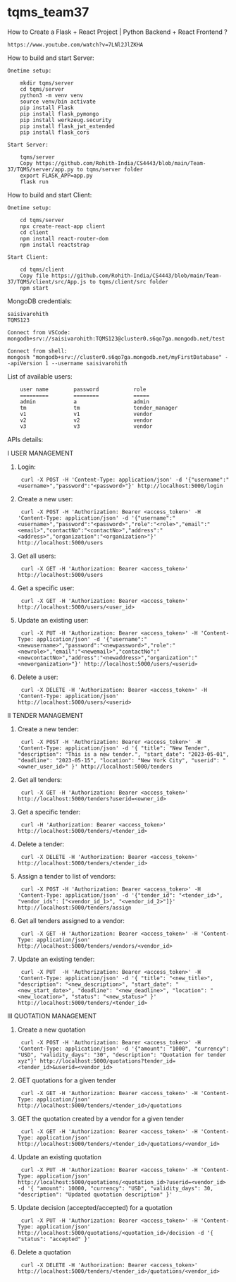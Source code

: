# tqms_team37


How to Create a Flask + React Project | Python Backend + React Frontend ?

    https://www.youtube.com/watch?v=7LNl2JlZKHA


How to build and start Server:

    Onetime setup:
    
        mkdir tqms/server
        cd tqms/server
        python3 -m venv venv
        source venv/bin activate
        pip install Flask
        pip install flask_pymongo
        pip install werkzeug.security
        pip install flask_jwt_extended
        pip install flask_cors

    Start Server:

        tqms/server
        Copy https://github.com/Rohith-India/CS4443/blob/main/Team-37/TQMS/server/app.py to tqms/server folder
        export FLASK_APP=app.py
        flask run

How to build and start Client:

    Onetime setup:

        cd tqms/server
        npx create-react-app client
        cd client
        npm install react-router-dom
        npm install reactstrap

    Start Client:
    
        cd tqms/client
        Copy file https://github.com/Rohith-India/CS4443/blob/main/Team-37/TQMS/client/src/App.js to tqms/client/src folder
        npm start

MongoDB credentials:

    saisivarohith
    TQMS123

    Connect from VSCode:
    mongodb+srv://saisivarohith:TQMS123@cluster0.s6qo7ga.mongodb.net/test

    Connect from shell:
    mongosh "mongodb+srv://cluster0.s6qo7ga.mongodb.net/myFirstDatabase" --apiVersion 1 --username saisivarohith

List of available users:

        user name        password           role
        =========        ========           =====
        admin            a                  admin
        tm               tm                 tender_manager
        v1               v1                 vendor
        v2               v2                 vendor
        v3               v3                 vendor


APIs details:

I USER MANAGEMENT

1. Login:

        curl -X POST -H 'Content-Type: application/json' -d '{"username":"<username>","password":"<password>"}' http://localhost:5000/login

2. Create a new user:

        curl -X POST -H 'Authorization: Bearer <access_token>' -H 'Content-Type: application/json' -d '{"username":"<username>","password":"<password>","role":"<role>","email":"<email>","contactNo":"<contactNo>","address":"<address>","organization":"<organization>"}' http://localhost:5000/users


3. Get all users:

        curl -X GET -H 'Authorization: Bearer <access_token>' http://localhost:5000/users

4. Get a specific user:

        curl -X GET -H 'Authorization: Bearer <access_token>' http://localhost:5000/users/<user_id>

5. Update an existing user:

        curl -X PUT -H 'Authorization: Bearer <access_token>' -H 'Content-Type: application/json' -d '{"username":"<newusername>","password":"<newpassword>","role":"<newrole>","email":"<newemail>","contactNo":"<newcontactNo>","address":"<newaddress>","organization":"<neworganization>"}' http://localhost:5000/users/<userid>

6. Delete a user:

        curl -X DELETE -H 'Authorization: Bearer <access_token>' -H 'Content-Type: application/json' http://localhost:5000/users/<userid>


II TENDER MANAGEMENT

1. Create a new tender:

        curl -X POST -H 'Authorization: Bearer <access_token>' -H 'Content-Type: application/json' -d '{ "title": "New Tender", "description": "This is a new tender.", "start_date": "2023-05-01", "deadline": "2023-05-15", "location": "New York City", "userid": "<owner_user_id>" }' http://localhost:5000/tenders


2. Get all tenders:

        curl -X GET -H 'Authorization: Bearer <access_token>' http://localhost:5000/tenders?userid=<owner_id>

3. Get a specific tender:

        curl -H 'Authorization: Bearer <access_token>' http://localhost:5000/tenders/<tender_id>

4. Delete a tender:

        curl -X DELETE -H 'Authorization: Bearer <access_token>' http://localhost:5000/tenders/<tender_id> 

5. Assign a tender to list of vendors:

        curl -X POST -H 'Authorization: Bearer <access_token>' -H 'Content-Type: application/json' -d '{"tender_id": "<tender_id>", "vendor_ids": ["<vendor_id_1>", "<vendor_id_2>"]}' http://localhost:5000/tenders/assign


6. Get all tenders assigned to a vendor:

        curl -X GET -H 'Authorization: Bearer <access_token>' -H 'Content-Type: application/json' http://localhost:5000/tenders/vendors/<vendor_id>

7. Update an existing tender:

        curl -X PUT  -H 'Authorization: Bearer <access_token>' -H 'Content-Type: application/json' -d '{ "title": "<new_title>", "description": "<new_description>", "start_date": "<new_start_date>", "deadline": "<new_deadline>", "location": "<new_location>", "status": "<new_status>" }' http://localhost:5000/tenders/<tender_id>


III QUOTATION MANAGEMENT


1. Create a new quotation

        curl -X POST -H 'Authorization: Bearer <access_token>' -H 'Content-Type: application/json' -d '{"amount": "1000", "currency": "USD", "validity_days": "30", "description": "Quotation for tender xyz"}' http://localhost:5000/quotations?tender_id=<tender_id>&userid=<vendor_id>

2. GET quotations for a given tender

        curl -X GET -H 'Authorization: Bearer <access_token>' -H 'Content-Type: application/json' http://localhost:5000/tenders/<tender_id>/quotations

3. GET the quotation created by a vendor for a given tender

        curl -X GET -H 'Authorization: Bearer <access_token>' -H 'Content-Type: application/json' http://localhost:5000/tenders/<tender_id>/quotations/<vendor_id>

4. Update an existing quotation

        curl -X PUT -H 'Authorization: Bearer <access_token>' -H 'Content-Type: application/json' http://localhost:5000/quotations/<quotation_id>?userid=<vendor_id> -d '{ "amount": 10000, "currency": "USD", "validity_days": 30, "description": "Updated quotation description" }'

5. Update decision (accepted/accepted) for a quotation

        curl -X PUT -H 'Authorization: Bearer <access_token>' -H 'Content-Type: application/json' http://localhost:5000/quotations/<quotation_id>/decision -d '{ "status": "accepted" }'

6. Delete a quotation

        curl -X DELETE -H 'Authorization: Bearer <access_token>' http://localhost:5000/tenders/<tender_id>/quotations/<vendor_id>
